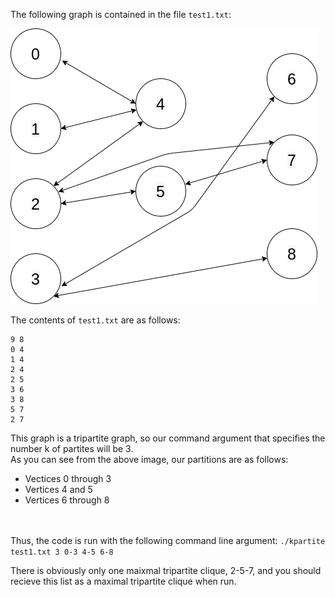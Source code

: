 The following graph is contained in the file `test1.txt`:

![image](https://github.com/indietechjuliet/maximal-k-partite-cliques/blob/main/tutorialExample/test1_graph.png)

The contents of `test1.txt` are as follows:
```
9 8
0 4
1 4
2 4
2 5
3 6
3 8
5 7
2 7
```
This graph is a tripartite graph, so our command argument that specifies the number k of partites will be 3. <br />
As you can see from the above image, our partitions are as follows: <br />
* Vectices 0 through 3
* Vertices 4 and 5
* Vertices 6 through 8

<br /> <br />
Thus, the code is run with the following command line argument:
`./kpartite test1.txt 3 0-3 4-5 6-8`

There is obviously only one maixmal tripartite clique, 2-5-7, and you should recieve this list as a maximal tripartite clique when run.
